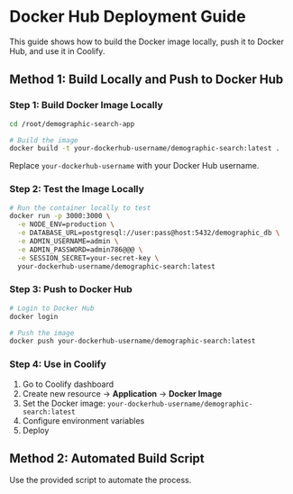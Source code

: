 # Docker Hub Deployment Guide

This guide shows how to build the Docker image locally, push it to Docker Hub, and use it in Coolify.

## Method 1: Build Locally and Push to Docker Hub

### Step 1: Build Docker Image Locally

```bash
cd /root/demographic-search-app

# Build the image
docker build -t your-dockerhub-username/demographic-search:latest .
```

Replace `your-dockerhub-username` with your Docker Hub username.

### Step 2: Test the Image Locally

```bash
# Run the container locally to test
docker run -p 3000:3000 \
  -e NODE_ENV=production \
  -e DATABASE_URL=postgresql://user:pass@host:5432/demographic_db \
  -e ADMIN_USERNAME=admin \
  -e ADMIN_PASSWORD=admin786@@@ \
  -e SESSION_SECRET=your-secret-key \
  your-dockerhub-username/demographic-search:latest
```

### Step 3: Push to Docker Hub

```bash
# Login to Docker Hub
docker login

# Push the image
docker push your-dockerhub-username/demographic-search:latest
```

### Step 4: Use in Coolify

1. Go to Coolify dashboard
2. Create new resource → **Application** → **Docker Image**
3. Set the Docker image: `your-dockerhub-username/demographic-search:latest`
4. Configure environment variables
5. Deploy

## Method 2: Automated Build Script

Use the provided script to automate the process.

